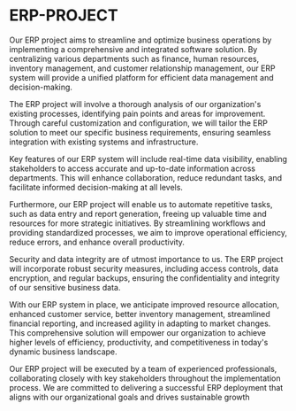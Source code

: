# ERP-PROJECT
Our ERP project aims to streamline and optimize business operations by implementing a comprehensive and integrated software solution. By centralizing various departments such as finance, human resources, inventory management, and customer relationship management, our ERP system will provide a unified platform for efficient data management and decision-making.

The ERP project will involve a thorough analysis of our organization's existing processes, identifying pain points and areas for improvement. Through careful customization and configuration, we will tailor the ERP solution to meet our specific business requirements, ensuring seamless integration with existing systems and infrastructure.

Key features of our ERP system will include real-time data visibility, enabling stakeholders to access accurate and up-to-date information across departments. This will enhance collaboration, reduce redundant tasks, and facilitate informed decision-making at all levels.

Furthermore, our ERP project will enable us to automate repetitive tasks, such as data entry and report generation, freeing up valuable time and resources for more strategic initiatives. By streamlining workflows and providing standardized processes, we aim to improve operational efficiency, reduce errors, and enhance overall productivity.

Security and data integrity are of utmost importance to us. The ERP project will incorporate robust security measures, including access controls, data encryption, and regular backups, ensuring the confidentiality and integrity of our sensitive business data.

With our ERP system in place, we anticipate improved resource allocation, enhanced customer service, better inventory management, streamlined financial reporting, and increased agility in adapting to market changes. This comprehensive solution will empower our organization to achieve higher levels of efficiency, productivity, and competitiveness in today's dynamic business landscape.

Our ERP project will be executed by a team of experienced professionals, collaborating closely with key stakeholders throughout the implementation process. We are committed to delivering a successful ERP deployment that aligns with our organizational goals and drives sustainable growth
